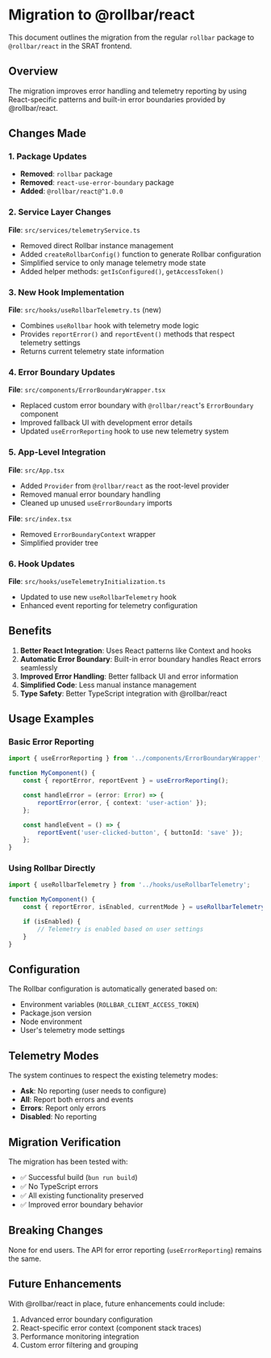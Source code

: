 # Migration to @rollbar/react

This document outlines the migration from the regular `rollbar` package to `@rollbar/react` in the SRAT frontend.

## Overview

The migration improves error handling and telemetry reporting by using React-specific patterns and built-in error boundaries provided by @rollbar/react.

## Changes Made

### 1. Package Updates

- **Removed**: `rollbar` package
- **Removed**: `react-use-error-boundary` package
- **Added**: `@rollbar/react@^1.0.0`

### 2. Service Layer Changes

**File**: `src/services/telemetryService.ts`

- Removed direct Rollbar instance management
- Added `createRollbarConfig()` function to generate Rollbar configuration
- Simplified service to only manage telemetry mode state
- Added helper methods: `getIsConfigured()`, `getAccessToken()`

### 3. New Hook Implementation

**File**: `src/hooks/useRollbarTelemetry.ts` (new)

- Combines `useRollbar` hook with telemetry mode logic
- Provides `reportError()` and `reportEvent()` methods that respect telemetry settings
- Returns current telemetry state information

### 4. Error Boundary Updates

**File**: `src/components/ErrorBoundaryWrapper.tsx`

- Replaced custom error boundary with `@rollbar/react`'s `ErrorBoundary` component
- Improved fallback UI with development error details
- Updated `useErrorReporting` hook to use new telemetry system

### 5. App-Level Integration

**File**: `src/App.tsx`

- Added `Provider` from `@rollbar/react` as the root-level provider
- Removed manual error boundary handling
- Cleaned up unused `useErrorBoundary` imports

**File**: `src/index.tsx`

- Removed `ErrorBoundaryContext` wrapper
- Simplified provider tree

### 6. Hook Updates

**File**: `src/hooks/useTelemetryInitialization.ts`

- Updated to use new `useRollbarTelemetry` hook
- Enhanced event reporting for telemetry configuration

## Benefits

1. **Better React Integration**: Uses React patterns like Context and hooks
2. **Automatic Error Boundary**: Built-in error boundary handles React errors seamlessly
3. **Improved Error Handling**: Better fallback UI and error information
4. **Simplified Code**: Less manual instance management
5. **Type Safety**: Better TypeScript integration with @rollbar/react

## Usage Examples

### Basic Error Reporting
```typescript
import { useErrorReporting } from '../components/ErrorBoundaryWrapper';

function MyComponent() {
    const { reportError, reportEvent } = useErrorReporting();

    const handleError = (error: Error) => {
        reportError(error, { context: 'user-action' });
    };

    const handleEvent = () => {
        reportEvent('user-clicked-button', { buttonId: 'save' });
    };
}
```

### Using Rollbar Directly
```typescript
import { useRollbarTelemetry } from '../hooks/useRollbarTelemetry';

function MyComponent() {
    const { reportError, isEnabled, currentMode } = useRollbarTelemetry();

    if (isEnabled) {
        // Telemetry is enabled based on user settings
    }
}
```

## Configuration

The Rollbar configuration is automatically generated based on:

- Environment variables (`ROLLBAR_CLIENT_ACCESS_TOKEN`)
- Package.json version
- Node environment
- User's telemetry mode settings

## Telemetry Modes

The system continues to respect the existing telemetry modes:

- **Ask**: No reporting (user needs to configure)
- **All**: Report both errors and events
- **Errors**: Report only errors
- **Disabled**: No reporting

## Migration Verification

The migration has been tested with:

- ✅ Successful build (`bun run build`)
- ✅ No TypeScript errors
- ✅ All existing functionality preserved
- ✅ Improved error boundary behavior

## Breaking Changes

None for end users. The API for error reporting (`useErrorReporting`) remains the same.

## Future Enhancements

With @rollbar/react in place, future enhancements could include:

1. Advanced error boundary configuration
2. React-specific error context (component stack traces)
3. Performance monitoring integration
4. Custom error filtering and grouping
